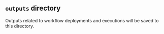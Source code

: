 ## `outputs` directory

Outputs related to workflow deployments and executions will be saved to this directory.
